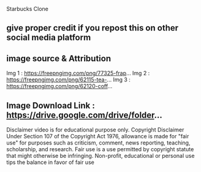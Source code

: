Starbucks Clone

give proper credit if you repost this on other social media platform
------------------
image source & Attribution
-------------
Img 1 : https://freepngimg.com/png/77325-frap...
Img 2 : https://freepngimg.com/png/62115-tea-...
Img 3 : https://freepngimg.com/png/62120-coff...


Image Download Link : https://drive.google.com/drive/folder...
------------------
Disclaimer video is for educational purpose only. Copyright Disclaimer Under Section 107 of the Copyright Act 1976, allowance is made for "fair use" for purposes such as criticism, comment, news reporting, teaching, scholarship, and research. Fair use is a use permitted by copyright statute that might otherwise be infringing. Non-profit, educational or personal use tips the balance in favor of fair use

